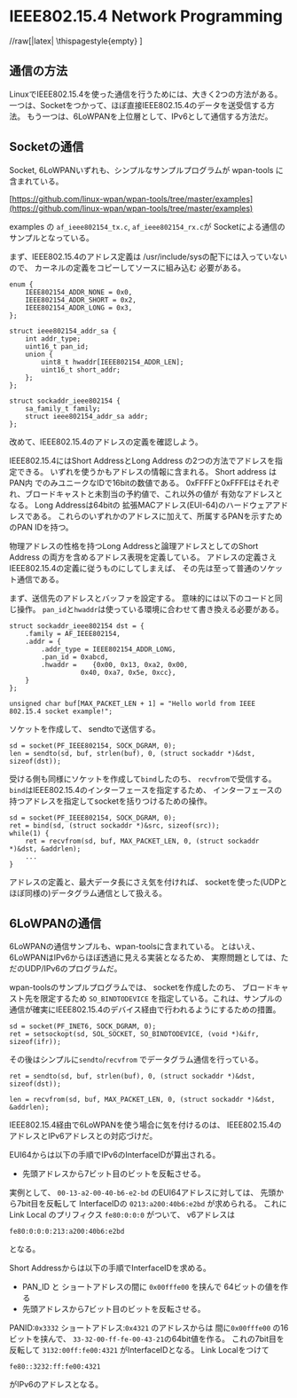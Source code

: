 
IEEE802.15.4 Network Programming
===================

//raw[|latex| \\thispagestyle{empty} ]


通信の方法
--------

LinuxでIEEE802.15.4を使った通信を行うためには、大きく2つの方法がある。
一つは、Socketをつかって、ほぼ直接IEEE802.15.4のデータを送受信する方法。
もう一つは、6LoWPANを上位層として、IPv6として通信する方法だ。



Socketの通信
----------------
Socket, 6LoWPANいずれも、シンプルなサンプルプログラムが
wpan-tools に含まれている。

[https://github.com/linux-wpan/wpan-tools/tree/master/examples](https://github.com/linux-wpan/wpan-tools/tree/master/examples)

examples の `af_ieee802154_tx.c`, `af_ieee802154_rx.c`が
Socketによる通信のサンプルとなっている。


まず、IEEE802.15.4のアドレス定義は
/usr/include/sysの配下には入っていないので、
カーネルの定義をコピーしてソースに組み込む
必要がある。

```
enum {
	IEEE802154_ADDR_NONE = 0x0,
	IEEE802154_ADDR_SHORT = 0x2,
	IEEE802154_ADDR_LONG = 0x3,
};

struct ieee802154_addr_sa {
	int addr_type;
	uint16_t pan_id;
	union {
		uint8_t hwaddr[IEEE802154_ADDR_LEN];
		uint16_t short_addr;
	};
};

struct sockaddr_ieee802154 {
	sa_family_t family;
	struct ieee802154_addr_sa addr;
};
```


改めて、IEEE802.15.4のアドレスの定義を確認しよう。

IEEE802.15.4にはShort AddressとLong Address の2つの方法でアドレスを指定できる。
いずれを使うかもアドレスの情報に含まれる。
Short address は PAN内 でのみユニークなIDで16bitの数値である。
0xFFFFと0xFFFEはそれぞれ、ブロードキャストと未割当の予約値で、これ以外の値が
有効なアドレスとなる。
Long Addressは64bitの 拡張MACアドレス(EUI-64)のハードウェアアドレスである。
これらのいずれかのアドレスに加えて、所属するPANを示すためのPAN IDを持つ。

物理アドレスの性格を持つLong Addressと論理アドレスとしてのShort Address
の両方を含めるアドレス表現を定義している。 
アドレスの定義さえIEEE802.15.4の定義に従うものにしてしまえば、
その先は至って普通のソケット通信である。

まず、送信先のアドレスとバッファを設定する。
意味的には以下のコードと同じ操作。
`pan_id`と`hwaddr`は使っている環境に合わせて書き換える必要がある。

```
struct sockaddr_ieee802154 dst = {
	.family = AF_IEEE802154,
	.addr = {
		.addr_type = IEEE802154_ADDR_LONG,
		.pan_id = 0xabcd,
		.hwaddr =    {0x00, 0x13, 0xa2, 0x00,
			      0x40, 0xa7, 0x5e, 0xcc},
	}
};

unsigned char buf[MAX_PACKET_LEN + 1] = "Hello world from IEEE 802.15.4 socket example!";
```

ソケットを作成して、 sendtoで送信する。


```
sd = socket(PF_IEEE802154, SOCK_DGRAM, 0);
len = sendto(sd, buf, strlen(buf), 0, (struct sockaddr *)&dst, sizeof(dst));
```


受ける側も同様にソケットを作成して`bind`したのち、
`recvfrom`で受信する。
`bind`はIEEE802.15.4のインターフェースを指定するため、
インターフェースの持つアドレスを指定してsocketを括りつけるための操作。

```
sd = socket(PF_IEEE802154, SOCK_DGRAM, 0);
ret = bind(sd, (struct sockaddr *)&src, sizeof(src));
while(1) {
	ret = recvfrom(sd, buf, MAX_PACKET_LEN, 0, (struct sockaddr *)&dst, &addrlen);
	...
}
```


アドレスの定義と、最大データ長にさえ気を付ければ、
socketを使った(UDPとほぼ同様の)データグラム通信として扱える。



6LoWPANの通信
--------------

6LoWPANの通信サンプルも、wpan-toolsに含まれている。
とはいえ、6LoWPANはIPv6からほぼ透過に見える実装となるため、
実際問題としては、ただのUDP/IPv6のプログラムだ。

wpan-toolsのサンプルプログラムでは、
socketを作成したのち、
ブロードキャスト先を限定するため
`SO_BINDTODEVICE` を指定している。これは、サンプルの
通信が確実にIEEE802.15.4のデバイス経由で行われるようにするための措置。

```
sd = socket(PF_INET6, SOCK_DGRAM, 0);
ret = setsockopt(sd, SOL_SOCKET, SO_BINDTODEVICE, (void *)&ifr, sizeof(ifr));
```

その後はシンプルに`sendto`/`recvfrom` でデータグラム通信を行っている。

```
ret = sendto(sd, buf, strlen(buf), 0, (struct sockaddr *)&dst, sizeof(dst));
```

```
len = recvfrom(sd, buf, MAX_PACKET_LEN, 0, (struct sockaddr *)&dst, &addrlen);
```

IEEE802.15.4経由で6LoWPANを使う場合に気を付けるのは、
IEEE802.15.4のアドレスとIPv6アドレスとの対応づけだ。

EUI64からは以下の手順でIPv6のInterfaceIDが算出される。

* 先頭アドレスから7ビット目のビットを反転させる。

実例として、 `00-13-a2-00-40-b6-e2-bd` のEUI64アドレスに対しては、
先頭から7bit目を反転して InterfaceIDの `0213:a200:40b6:e2bd` が求められる。
これに Link Local のプリフィクス `fe80:0:0:0` がついて、
v6アドレスは

```
fe80:0:0:0:213:a200:40b6:e2bd
```
となる。

Short Addressからは以下の手順でInterfaceIDを求める。

* PAN\_ID と ショートアドレスの間に `0x00fffe00` を挟んで 64ビットの値を作る
* 先頭アドレスから7ビット目のビットを反転させる。


PANID:`0x3332` ショートアドレス:`0x4321` のアドレスからは
間に`0x00fffe00` の16ビットを挟んで、
`33-32-00-ff-fe-00-43-21`の64bit値を作る。
これの7bit目を反転して `3132:00ff:fe00:4321` がInterfaceIDとなる。
Link Localをつけて

```
fe80::3232:ff:fe00:4321 
```

がIPv6のアドレスとなる。




